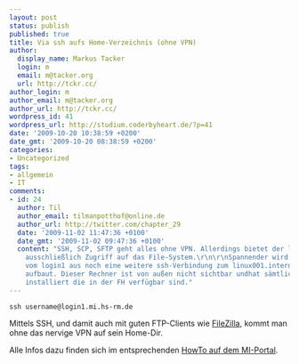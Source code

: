 ```yaml
---
layout: post
status: publish
published: true
title: Via ssh aufs Home-Verzeichnis (ohne VPN)
author:
  display_name: Markus Tacker
  login: m
  email: m@tacker.org
  url: http://tckr.cc/
author_login: m
author_email: m@tacker.org
author_url: http://tckr.cc/
wordpress_id: 41
wordpress_url: http://studium.coderbyheart.de/?p=41
date: '2009-10-20 10:38:59 +0200'
date_gmt: '2009-10-20 08:38:59 +0200'
categories:
- Uncategorized
tags:
- allgemein
- IT
comments:
- id: 24
  author: Til
  author_email: tilmanpotthof@online.de
  author_url: http://twitter.com/chapter_29
  date: '2009-11-02 11:47:36 +0100'
  date_gmt: '2009-11-02 09:47:36 +0100'
  content: "SSH, SCP, SFTP geht alles ohne VPN. Allerdings bietet der login1-Rechner
    ausschließlich Zugriff auf das File-System.\r\n\r\nSpannender wird es wenn man
    vom login1 aus noch eine weitere ssh-Verbindung zum linux001.intern.mi.hs-rm.de
    aufbaut. Dieser Rechner ist von außen nicht sichtbar undhat sämtliche Commandline-Tools
    installiert die in der FH verfügbar sind."
---
```

<p><code>ssh username@login1.mi.hs-rm.de</code></p>
<p>Mittels SSH, und damit auch mit guten FTP-Clients wie <a href="http://filezilla.sf.net/">FileZilla</a>, kommt man ohne das nervige VPN auf sein Home-Dir.</p>
<p>Alle Infos dazu finden sich im entsprechenden <a href="http://www-intern.informatik.fh-wiesbaden.de/doku/login/getdatafromfbi.pdf">HowTo auf dem MI-Portal</a>.</p>

